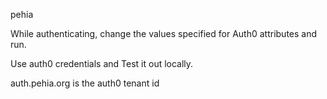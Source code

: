 pehia

While authenticating, change the values specified for Auth0 attributes and run.

Use auth0 credentials and Test it out locally.

auth.pehia.org is the auth0 tenant id

